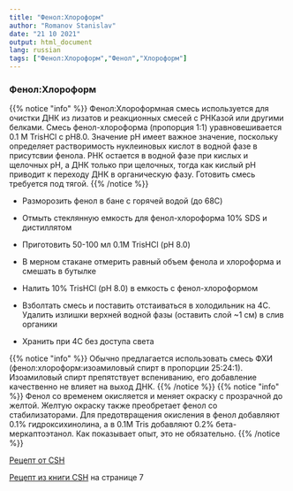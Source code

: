 ```yaml
---
title: "Фенол:Хлороформ"
author: "Romanov Stanislav"
date: "21 10 2021"
output: html_document
lang: russian
tags: ["Фенол:Хлороформ","Фенол","Хлороформ"]
---
```


### Фенол:Хлороформ

{{% notice "info" %}}
Фенол:Хлороформная смесь используется для очистки ДНК из лизатов и реакционных смесей с РНКазой или другими белками. Смесь фенол-хлороформа (пропорция 1:1) уравновешивается 0.1 М TrisHCl c pH8.0. Значение pH имеет важное значение, поскольку определяет растворимость нуклеиновых кислот в водной фазе в присутсвии фенола. РНК остается в водной фазе при кислых и щелочных pH, а ДНК только при щелочных, тогда как кислый pH приводит к переходу ДНК в органическую фазу. Готовить смесь требуется под тягой.
{{% /notice %}}

-   Разморозить фенол в бане с горячей водой (до 68С)

-   Отмыть стеклянную емкость для фенол-хлороформа 10% SDS и дистиллятом

-   Приготовить 50-100 мл 0.1М TrisHCl (pH 8.0)

-   В мерном стакане отмерить равный объем фенола и хлороформа и смешать в бутылке

-   Налить 10% TrisHCl (pH 8.0) в емкость с фенол-хлороформом

-   Взболтать смесь и поставить отстаиваться в холодильник на 4С. Удалить излишки верхней водной фазы (оставить слой \~1 см) в слив органики

-   Хранить при 4С без доступа света

{{% notice "info" %}}
Обычно предлагается использовать смесь ФХИ (фенол:хлороформ:изоамиловый спирт в пропорции 25:24:1). Изоамиловый спирт препятствует вспениванию, его добавление качественно не влияет на выход ДНК.
{{% /notice %}}
{{% notice "info" %}}
Фенол со временем окисляется и меняет окраску с прозрачной до желтой. Желтую окраску также преобретает фенол со стабилизаторами. Для предотвращения окисления в фенол добавляют 0.1% гидроксихинолина, а в 0.1М Tris добавляют 0.2% бета-меркаптоэтанол. Как показывает опыт, это не обязательно.
{{% /notice %}}

[Рецепт от CSH](http://cshprotocols.cshlp.org/content/2015/6/pdb.rec085779.full?text_only=true)

[Рецепт из книги CSH](https://drive.google.com/file/d/1O3MoIow23Gt-nq4zK1MY46KMmslB3edw/view?usp=sharing) на странице 7
